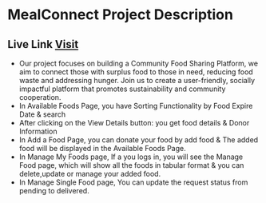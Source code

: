 # MealConnect Project Description
## Live Link [Visit](https://meal-connect.vercel.app/)
- Our project focuses on building a Community Food Sharing Platform, we aim to connect those
  with surplus food to those in need, reducing food waste and addressing
  hunger. Join us to create a user-friendly, socially impactful platform that
  promotes sustainability and community cooperation.
- In Available Foods Page, you have Sorting Functionality by Food Expire Date & search
- After clicking on the View Details button: you get food details & Donor Information
- In Add a Food Page, you can donate your food by add food & The added food will be displayed in the Available Foods Page.
- In Manage My Foods page, If a you logs in, you will see the Manage Food page,
which will show all the foods in tabular format & you can delete,update or manage your added food.
- In Manage Single Food page, You can update the request status from pending to delivered.


